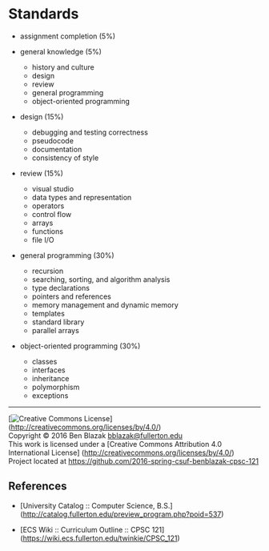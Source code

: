 # Standards

- assignment completion (5%)

- general knowledge (5%)
    - history and culture
    - design
    - review
    - general programming
    - object-oriented programming

- design (15%)
    - debugging and testing correctness
    - pseudocode
    - documentation
    - consistency of style

- review (15%)
    - visual studio
    - data types and representation
    - operators
    - control flow
    - arrays
    - functions
    - file I/O

- general programming (30%)
    - recursion
    - searching, sorting, and algorithm analysis
    - type declarations
    - pointers and references
    - memory management and dynamic memory
    - templates
    - standard library
    - parallel arrays

- object-oriented programming (30%)
    - classes
    - interfaces
    - inheritance
    - polymorphism
    - exceptions


-------------------------------------------------------------------------------
[![Creative Commons License](https://i.creativecommons.org/l/by/4.0/88x31.png)]
(http://creativecommons.org/licenses/by/4.0/)  
Copyright &copy; 2016 Ben Blazak <bblazak@fullerton.edu>  
This work is licensed under a [Creative Commons Attribution 4.0 International
License] (http://creativecommons.org/licenses/by/4.0/)  
Project located at <https://github.com/2016-spring-csuf-benblazak-cpsc-121>


## References

- [University Catalog :: Computer Science, B.S.]
  (http://catalog.fullerton.edu/preview_program.php?poid=537)

- [ECS Wiki :: Curriculum Outline :: CPSC 121]
  (https://wiki.ecs.fullerton.edu/twinkie/CPSC_121)

